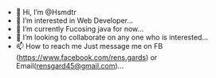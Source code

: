 - 👋 Hi, I’m @Hsmdtr 
- 👀 I’m interested in  Web Developer...
- 🌱 I’m currently Fucosing java for now...
- 💞️ I’m looking to collaborate on any one who is interested...
- 📫 How to reach me Just message me on FB (https://www.facebook.com/rens.gards) or Email(rensgard45@gmail.com)...

<!---
Hsmdtr/Hsmdtr is a ✨ special ✨ repository because its `README.md` (this file) appears on your GitHub profile.
You can click the Preview link to take a look at your changes.
--->
